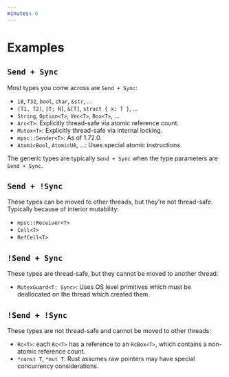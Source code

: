 ```yaml
---
minutes: 6
---
```


# Examples

## `Send + Sync`

Most types you come across are `Send + Sync`:

- `i8`, `f32`, `bool`, `char`, `&str`, ...
- `(T1, T2)`, `[T; N]`, `&[T]`, `struct { x: T }`, ...
- `String`, `Option<T>`, `Vec<T>`, `Box<T>`, ...
- `Arc<T>`: Explicitly thread-safe via atomic reference count.
- `Mutex<T>`: Explicitly thread-safe via internal locking.
- `mpsc::Sender<T>`: As of 1.72.0.
- `AtomicBool`, `AtomicU8`, ...: Uses special atomic instructions.

The generic types are typically `Send + Sync` when the type parameters are
`Send + Sync`.

## `Send + !Sync`

These types can be moved to other threads, but they're not thread-safe.
Typically because of interior mutability:

- `mpsc::Receiver<T>`
- `Cell<T>`
- `RefCell<T>`

## `!Send + Sync`

These types are thread-safe, but they cannot be moved to another thread:

- `MutexGuard<T: Sync>`: Uses OS level primitives which must be deallocated on
  the thread which created them.

## `!Send + !Sync`

These types are not thread-safe and cannot be moved to other threads:

- `Rc<T>`: each `Rc<T>` has a reference to an `RcBox<T>`, which contains a
  non-atomic reference count.
- `*const T`, `*mut T`: Rust assumes raw pointers may have special concurrency
  considerations.
